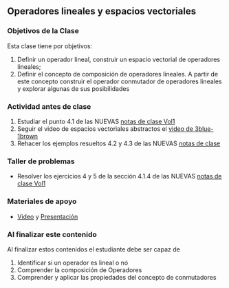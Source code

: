 ## Operadores lineales y espacios vectoriales  
### Objetivos de la Clase
Esta clase tiene por objetivos:

1. Definir un operador lineal, construir un espacio vectorial de operadores lineales;  
2. Definir el concepto de composición de operadores lineales. A partir de este concepto construir el operador conmutador de operadores lineales y explorar algunas de sus posibilidades

### Actividad antes de clase
1. Estudiar el punto 4.1  de las NUEVAS [notas de clase Vol1](https://github.com/nunezluis/MisCursos/blob/main/MisMateriales/LibrosCapitulos/VolumenUNOshort.pdf)
2. Seguir el video de espacios vectoriales abstractos el [video de 3blue-1brown](https://www.youtube.com/watch?v=TgKwz5Ikpc8)
3. Rehacer los ejemplos resueltos 4.2 y 4.3 de las NUEVAS [notas de clase](https://github.com/nunezluis/MisCursos/blob/main/MisMateriales/LibrosCapitulos/VolumenUNOshort.pdf)

### Taller de problemas
+ Resolver los ejercicios 4 y 5 de la sección 4.1.4 de las NUEVAS [notas de clase Vol1](https://github.com/nunezluis/MisCursos/blob/main/MisMateriales/LibrosCapitulos/VolumenUNOshort.pdf)

### Materiales de apoyo
+ [Video](https://youtu.be/JGcYt7Nh-kE) y [Presentación](https://github.com/nunezluis/MisCursos/blob/main/MetMat1S20B/Materiales/Presentaciones/4_10OperadLinealesGeneralidadesV2.pdf)

### Al finalizar este contenido
Al finalizar estos contenidos el estudiante debe ser capaz de

1. Identificar si un operador es lineal o nó
2. Comprender la composición de Operadores
3. Comprender y aplicar las propiedades del concepto de conmutadores
